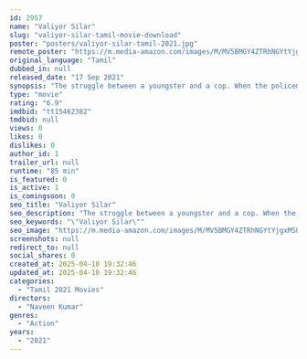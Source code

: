 ```yaml
---
id: 2957
name: "Valiyor Silar"
slug: "valiyor-silar-tamil-movie-download"
poster: "posters/valiyor-silar-tamil-2021.jpg"
remote_poster: "https://m.media-amazon.com/images/M/MV5BMGY4ZTRhNGYtYjgxMS00ZDgyLTkyYzctNmRjMTU5NGE3NGJhXkEyXkFqcGdeQXVyMTA4MDEwMTQw._V1_SX300.jpg"
original_language: "Tamil"
dubbed_in: null
released_date: "17 Sep 2021"
synopsis: "The struggle between a youngster and a cop. When the policeman snatches the youngster's money, he must find a unique way to get his money back."
type: "movie"
rating: "6.9"
imdbid: "tt15462382"
tmdbid: null
views: 0
likes: 0
dislikes: 0
author_id: 1
trailer_url: null
runtime: "85 min"
is_featured: 0
is_active: 1
is_comingsoon: 0
seo_title: "Valiyor Silar"
seo_description: "The struggle between a youngster and a cop. When the policeman snatches the youngster's money, he must find a unique way to get his money back."
seo_keywords: "\"Valiyor Silar\""
seo_image: "https://m.media-amazon.com/images/M/MV5BMGY4ZTRhNGYtYjgxMS00ZDgyLTkyYzctNmRjMTU5NGE3NGJhXkEyXkFqcGdeQXVyMTA4MDEwMTQw._V1_SX300.jpg"
screenshots: null
redirect_to: null
social_shares: 0
created_at: 2025-04-10 19:32:46
updated_at: 2025-04-10 19:32:46
categories:
  - "Tamil 2021 Movies"
directors:
  - "Naveen Kumar"
genres:
  - "Action"
years:
  - "2021"
---
```

